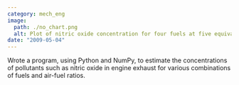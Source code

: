 ```yaml
---
category: mech_eng
image:
  path: ./no_chart.png
  alt: Plot of nitric oxide concentration for four fuels at five equivalence ratios
date: "2009-05-04"
---
```


Wrote a program, using Python and NumPy, to estimate the concentrations of
pollutants such as nitric oxide in engine exhaust for various combinations of
fuels and air-fuel ratios.
